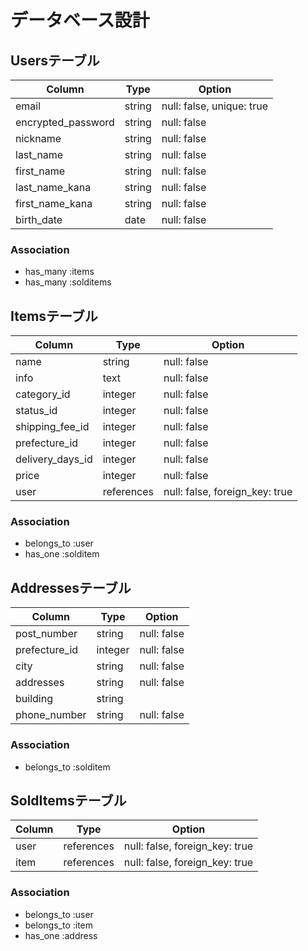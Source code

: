 # データベース設計

## Usersテーブル
| Column             | Type     | Option                    |
| -------------------|----------|---------------------------|
| email              | string   | null: false, unique: true |
| encrypted_password | string   | null: false               |
| nickname           | string   | null: false               |
| last_name          | string   | null: false               |
| first_name         | string   | null: false               |
| last_name_kana     | string   | null: false               |
| first_name_kana    | string   | null: false               |
| birth_date         | date     | null: false               |

### Association

- has_many :items
- has_many :solditems

## Itemsテーブル
| Column             | Type        | Option                         |
| -------------------|-------------|--------------------------------|
| name               | string      | null: false                    |
| info               | text        | null: false                    |
| category_id        | integer     | null: false                    |
| status_id          | integer     | null: false                    |
| shipping_fee_id    | integer     | null: false                    |
| prefecture_id      | integer     | null: false                    |
| delivery_days_id   | integer     | null: false                    |
| price              | integer     | null: false                    |
| user               | references  | null: false, foreign_key: true |

### Association
- belongs_to :user
- has_one :solditem

## Addressesテーブル
| Column             | Type        | Option                   |
| -------------------|-------------|--------------------------|
| post_number        | string      | null: false              |
| prefecture_id      | integer     | null: false              |
| city               | string      | null: false              |
| addresses          | string      | null: false              |
| building           | string      |                          |
| phone_number       | string      | null: false              |

### Association
- belongs_to :solditem


## SoldItemsテーブル
| Column             | Type        | Option                         |
| -------------------|-------------|--------------------------------|
| user               | references  | null: false, foreign_key: true |
| item               | references  | null: false, foreign_key: true |

### Association
- belongs_to :user
- belongs_to :item
- has_one :address